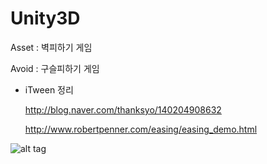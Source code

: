 # Unity3D

Asset : 벽피하기 게임

Avoid : 구슬피하기 게임


- iTween 정리

  http://blog.naver.com/thanksyo/140204908632

  http://www.robertpenner.com/easing/easing_demo.html

![alt tag](http://postfiles3.naver.net/20140117_290/thanksyo_1389929325404AGhFA_PNG/_2014-01-17__12.28.01.png?type=w3)
